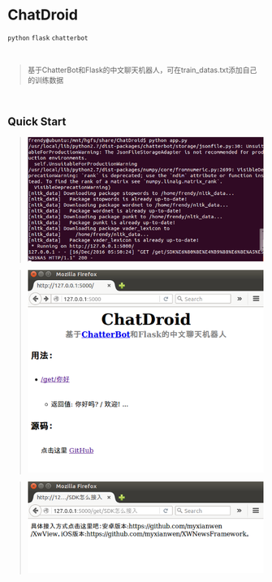 # ChatDroid
`python`
`flask`
`chatterbot`

<br>

>基于ChatterBot和Flask的中文聊天机器人，可在train_datas.txt添加自己的训练数据

<br>

## Quick Start

>![image](https://raw.githubusercontent.com/frendyxzc/ChatDroid/master/screenshot/20161216215106.png)<br>

>![image](https://raw.githubusercontent.com/frendyxzc/ChatDroid/master/screenshot/20161216213836.png)<br>

>![image](https://raw.githubusercontent.com/frendyxzc/ChatDroid/master/screenshot/20161216215144.png)<br>